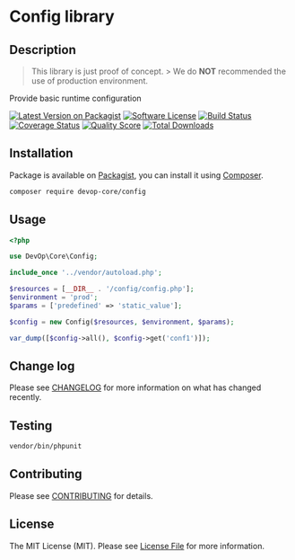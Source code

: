 # Config library

## Description

> This library is just proof of concept. > We do **NOT** recommended the use of production environment.

Provide basic runtime configuration

[![Latest Version on Packagist][ico-version]][link-packagist]
[![Software License][ico-license]](LICENSE.md)
[![Build Status][ico-travis]][link-travis]
[![Coverage Status][ico-scrutinizer]][link-scrutinizer]
[![Quality Score][ico-code-quality]][link-code-quality]
[![Total Downloads][ico-downloads]][link-downloads]

## Installation

Package is available on [Packagist](link-packagist), you can install it using [Composer](http://getcomposer.org).

``` bash
composer require devop-core/config
```

## Usage

``` php
<?php

use DevOp\Core\Config;

include_once '../vendor/autoload.php';

$resources = [__DIR__ . '/config/config.php'];
$environment = 'prod';
$params = ['predefined' => 'static_value'];

$config = new Config($resources, $environment, $params);

var_dump([$config->all(), $config->get('conf1')]);

```

## Change log

Please see [CHANGELOG](.github/CHANGELOG.md) for more information on what has changed recently.

## Testing

``` bash
vendor/bin/phpunit
```

## Contributing

Please see [CONTRIBUTING](.github/CONTRIBUTING.md) for details.

## License

The MIT License (MIT). Please see [License File](LICENSE) for more information.

[ico-version]: https://img.shields.io/packagist/v/devop-core/config.svg?style=flat-square
[ico-license]: https://img.shields.io/badge/license-MIT-brightgreen.svg?style=flat-square
[ico-travis]: https://img.shields.io/travis/devop-core/config/master.svg?style=flat-square
[ico-scrutinizer]: https://img.shields.io/scrutinizer/coverage/g/devop-core/config.svg?style=flat-square
[ico-code-quality]: https://img.shields.io/scrutinizer/g/devop-core/config.svg?style=flat-square
[ico-downloads]: https://img.shields.io/packagist/dt/devop-core/config.svg?style=flat-square

[link-packagist]: https://packagist.org/packages/devop-core/config
[link-travis]: https://travis-ci.org/devop-core/config
[link-scrutinizer]: https://scrutinizer-ci.com/g/devop-core/config/code-structure
[link-code-quality]: https://scrutinizer-ci.com/g/devop-core/config
[link-downloads]: https://packagist.org/packages/devop-core/config
[link-author]: https://github.com/:author_username
[link-contributors]: ../../contributors
